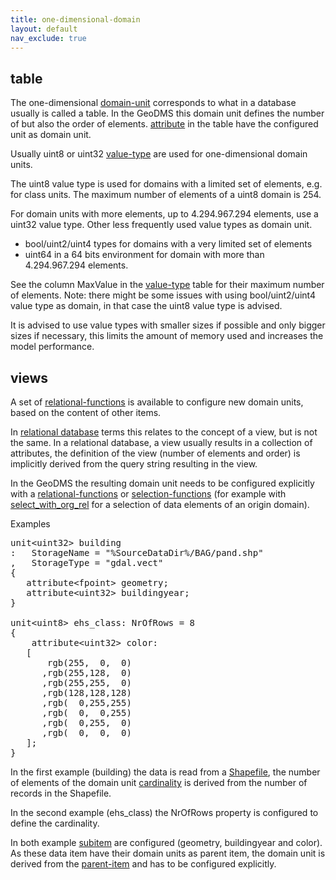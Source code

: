 ```yaml
---
title: one-dimensional-domain
layout: default
nav_exclude: true
---
```

## table

The one-dimensional [domain-unit](domain-unit) corresponds to what in a database usually is called a table. 
In the GeoDMS this domain unit defines the number of but also the order of elements.
[attribute](attribute) in the table have the configured unit as domain unit.

Usually uint8 or uint32 [value-type](value-type) are used for one-dimensional domain units.

The uint8 value type is used for domains with a limited set of elements, e.g. for class units. The maximum number of elements of a uint8 domain is 254.

For domain units with more elements, up to 4.294.967.294 elements, use a uint32 value type. Other less frequently used value types as domain unit.

-   bool/uint2/uint4 types for domains with a very limited set of elements
-   uint64 in a 64 bits environment for domain with more than 4.294.967.294 elements.

See the column MaxValue in the [value-type](value-type) table for their maximum number of elements. Note: there might be some issues with using bool/uint2/uint4 value type as domain, in that case the uint8 value type is advised.

It is advised to use value types with smaller sizes if possible and only bigger sizes if necessary, this limits the amount of memory used and increases the model performance.

## views

A set of [relational-functions](relational-functions) is available to configure new domain units, based on the content of other items.

In [relational database](https://en.wikipedia.org/wiki/Relational_database) terms this relates to the concept of a view, but is not the same. In a  relational database, a view usually results in a collection of attributes, the definition of the view (number of elements and order) is implicitly derived from the query string resulting in the view.

In the GeoDMS the resulting domain unit needs to be configured explicitly with a [relational-functions](relational-functions) or [selection-functions](selection-functions) (for example with [select_with_org_rel](select_with_org_rel) for a selection of data elements of an origin domain).

Examples
<pre>
unit&lt;uint32&gt; building
:   StorageName = "%SourceDataDir%/BAG/pand.shp"
,   StorageType = "gdal.vect"
{
   attribute&lt;fpoint&gt; geometry;
   attribute&lt;uint32&gt; buildingyear;
}

unit&lt;uint8&gt; ehs_class: NrOfRows = 8
{
    attribute&lt;uint32&gt; color:
   [
       rgb(255,  0,  0)
      ,rgb(255,128,  0)
      ,rgb(255,255,  0)
      ,rgb(128,128,128)
      ,rgb(  0,255,255)
      ,rgb(  0,  0,255)
      ,rgb(  0,255,  0)
      ,rgb(  0,  0,  0)
   ];
}
</pre>

In the first example (building) the data is read from a [Shapefile](https://nl.wikipedia.org/wiki/Shapefile), the number of
elements of the domain unit [cardinality](cardinality) is derived from the number of records in the Shapefile.

In the second example (ehs_class) the NrOfRows property is configured to define the cardinality.

In both example [subitem](subitem) are configured (geometry, buildingyear and color). As these data item have their domain units as parent item, the domain unit is derived from the [parent-item](parent-item) and has to be configured explicitly.